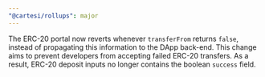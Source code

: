 ```yaml
---
"@cartesi/rollups": major
---
```


The ERC-20 portal now reverts whenever `transferFrom` returns `false`, instead of propagating this information to the DApp back-end. This change aims to prevent developers from accepting failed ERC-20 transfers. As a result, ERC-20 deposit inputs no longer contains the boolean `success` field.
